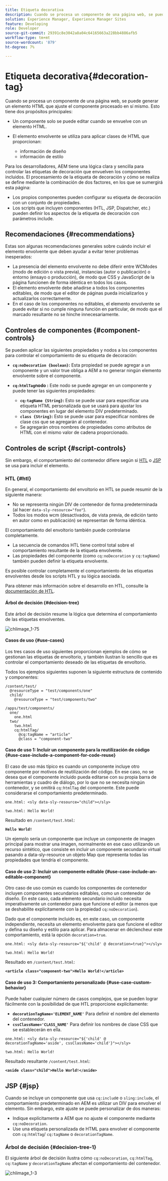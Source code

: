 ```yaml
---
title: Etiqueta decorativa
description: Cuando se procesa un componente de una página web, se puede generar un elemento HTML que ajuste el componente procesado en sí mismo. Para los desarrolladores, AEM tiene una lógica clara y sencilla para controlar las etiquetas de decoración que envuelven los componentes incluidos.
solution: Experience Manager, Experience Manager Sites
feature: Developing
role: Developer
source-git-commit: 29391c8e3042a8a04c64165663a228bb4886afb5
workflow-type: tm+mt
source-wordcount: '879'
ht-degree: 7%

---
```


# Etiqueta decorativa{#decoration-tag}

Cuando se procesa un componente de una página web, se puede generar un elemento HTML que ajuste el componente procesado en sí mismo. Esto tiene dos propósitos principales:

* Un componente solo se puede editar cuando se envuelve con un elemento HTML.
* El elemento envolvente se utiliza para aplicar clases de HTML que proporcionan:

   * información de diseño
   * información de estilo

Para los desarrolladores, AEM tiene una lógica clara y sencilla para controlar las etiquetas de decoración que envuelven los componentes incluidos. El procesamiento de la etiqueta de decoración y cómo se realiza se define mediante la combinación de dos factores, en los que se sumergirá esta página:

* Los propios componentes pueden configurar su etiqueta de decoración con un conjunto de propiedades.
* Los scripts que incluyen componentes (HTL, JSP, Dispatcher, etc.) pueden definir los aspectos de la etiqueta de decoración con parámetros include.

## Recomendaciones {#recommendations}

Estas son algunas recomendaciones generales sobre cuándo incluir el elemento envolvente que deben ayudar a evitar tener problemas inesperados:

* La presencia del elemento envolvente no debe diferir entre WCModes (modo de edición o vista previa), instancias (autor o publicación) o entorno (ensayo o producción), de modo que CSS y JavaScript de la página funcionen de forma idéntica en todos los casos.
* El elemento envolvente debe añadirse a todos los componentes editables, de modo que el editor de páginas pueda inicializarlos y actualizarlos correctamente.
* En el caso de los componentes no editables, el elemento envolvente se puede evitar si no cumple ninguna función en particular, de modo que el marcado resultante no se hinche innecesariamente.

## Controles de componentes {#component-controls}

Se pueden aplicar las siguientes propiedades y nodos a los componentes para controlar el comportamiento de su etiqueta de decoración:

* **`cq:noDecoration {boolean}`:** Esta propiedad se puede agregar a un componente y un valor true obliga a AEM a no generar ningún elemento envolvente sobre el componente.

* **`cq:htmlTag`nodo :** Este nodo se puede agregar en un componente y puede tener las siguientes propiedades:

   * **`cq:tagName {String}`:** Esto se puede usar para especificar una etiqueta HTML personalizada que se usará para ajustar los componentes en lugar del elemento DIV predeterminado.
   * **`class {String}`:** Esto se puede usar para especificar nombres de clase css que se agregarán al contenedor.
   * Se agregarán otros nombres de propiedades como atributos de HTML con el mismo valor de cadena proporcionado.

## Controles de script {#script-controls}

Sin embargo, el comportamiento del contenedor difiere según si [HTL](/help/sites-developing/decoration-tag.md#htl) o [JSP](/help/sites-developing/decoration-tag.md#jsp) se usa para incluir el elemento.

### HTL {#htl}

En general, el comportamiento del envoltorio en HTL se puede resumir de la siguiente manera:

* No se representa ningún DIV de contenedor de forma predeterminada (al hacer `data-sly-resource="foo"`).
* Todos los modos wcm (desactivados, de vista previa, de edición tanto en autor como en publicación) se representan de forma idéntica.

El comportamiento del envoltorio también puede controlarse completamente.

* La secuencia de comandos HTL tiene control total sobre el comportamiento resultante de la etiqueta envolvente.
* Las propiedades del componente (como `cq:noDecoration` y `cq:tagName`) también pueden definir la etiqueta envolvente.

Es posible controlar completamente el comportamiento de las etiquetas envolventes desde los scripts HTL y su lógica asociada.

Para obtener más información sobre el desarrollo en HTL, consulte la [documentación de HTL](https://experienceleague.adobe.com/docs/experience-manager-htl/content/overview.html?lang=es).

#### Árbol de decisión {#decision-tree}

Este árbol de decisión resume la lógica que determina el comportamiento de las etiquetas envolventes.

![chlimage_1-75](assets/chlimage_1-75a.png)

#### Casos de uso {#use-cases}

Los tres casos de uso siguientes proporcionan ejemplos de cómo se gestionan las etiquetas de envoltorio, y también ilustran lo sencillo que es controlar el comportamiento deseado de las etiquetas de envoltorio.

Todos los ejemplos siguientes suponen la siguiente estructura de contenido y componentes:

```
/content/test/
  @resourceType = "test/components/one"
  child/
    @resourceType = "test/components/two"
```

```
/apps/test/components/
  one/
    one.html
  two/
    two.html
    cq:htmlTag/
      @cq:tagName = "article"
      @class = "component-two"
```

#### Caso de uso 1: Incluir un componente para la reutilización de código {#use-case-include-a-component-for-code-reuse}

El caso de uso más típico es cuando un componente incluye otro componente por motivos de reutilización del código. En ese caso, no se desea que el componente incluido pueda editarse con su propia barra de herramientas y cuadro de diálogo, por lo que no se necesita ningún contenedor, y se omitirá `cq:htmlTag` del componente. Este puede considerarse el comportamiento predeterminado.

`one.html: <sly data-sly-resource="child"></sly>`

`two.html: Hello World!`

Resultado en `/content/test.html`:

**`Hello World!`**

Un ejemplo sería un componente que incluye un componente de imagen principal para mostrar una imagen, normalmente en ese caso utilizando un recurso sintético, que consiste en incluir un componente secundario virtual pasando a data-sly-resource un objeto Map que representa todas las propiedades que tendría el componente.

#### Caso de uso 2: Incluir un componente editable {#use-case-include-an-editable-component}

Otro caso de uso común es cuando los componentes de contenedor incluyen componentes secundarios editables, como un contenedor de diseño. En este caso, cada elemento secundario incluido necesita imperativamente un contenedor para que funcione el editor (a menos que se deshabilite explícitamente con la propiedad `cq:noDecoration`).

Dado que el componente incluido es, en este caso, un componente independiente, necesita un elemento envolvente para que funcione el editor y defina su diseño y estilo para aplicar. Para almacenar en déclencheur este comportamiento, está la opción `decoration=true`.

`one.html: <sly data-sly-resource="${'child' @ decoration=true}"></sly>`

`two.html: Hello World!`

Resultado en `/content/test.html`:

**`<article class="component-two">Hello World!</article>`**

#### Caso de uso 3: Comportamiento personalizado {#use-case-custom-behavior}

Puede haber cualquier número de casos complejos, que se pueden lograr fácilmente con la posibilidad de que HTL proporcione explícitamente:

* **`decorationTagName='ELEMENT_NAME'`** Para definir el nombre del elemento del contenedor.
* **`cssClassName='CLASS_NAME'`** Para definir los nombres de clase CSS que se establecerán en ella.

`one.html: <sly data-sly-resource="${'child' @ decorationTagName='aside', cssClassName='child'}"></sly>`

`two.html: Hello World!`

Resultado resultante `/content/test.html`:

**`<aside class="child">Hello World!</aside>`**

## JSP {#jsp}

Cuando se incluye un componente que usa `cq:includ`e o `sling:include`, el comportamiento predeterminado en AEM es utilizar un DIV para envolver el elemento. Sin embargo, este ajuste se puede personalizar de dos maneras:

* Indique explícitamente a AEM que no ajuste el componente mediante `cq:noDecoration`.
* Use una etiqueta personalizada de HTML para envolver el componente con `cq:htmlTag`/ `cq:tagName` o `decorationTagName`.

### Árbol de decisión {#decision-tree-1}

El siguiente árbol de decisión ilustra cómo `cq:noDecoration`, `cq:htmlTag`, `cq:tagName` y `decorationTagName` afectan el comportamiento del contenedor.

![chlimage_1-3](assets/chlimage_1-3a.jpeg)
